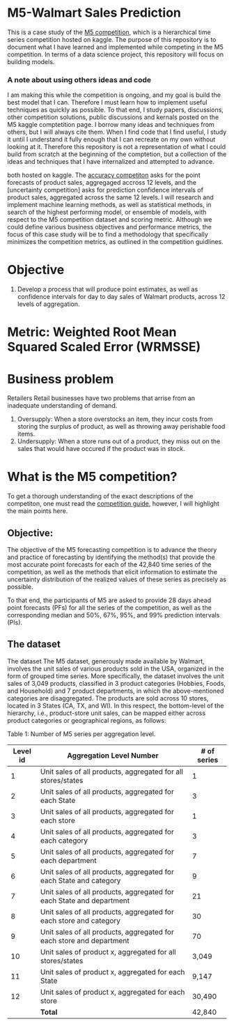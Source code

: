 # M5-Walmart Sales Prediction
This is a case study of the [M5 competition](https://www.kaggle.com/c/m5-forecasting-accuracy), which is a hierarchical time series competition hosted on kaggle. The purpose of this repository is to document what I have learned and implemented while competing in the M5 competition. In terms of a data science project, this repository will focus on building models.

### A note about using others ideas and code
I am making this while the competition is ongoing, and my goal is build the best model that I can. Therefore I must learn how to implement useful techniques as quickly as possible. To that end, I study papers, discussions, other competition solutions, public discussions and kernals posted on the M5 kaggle comptetition page. I borrow many ideas and techniques from others, but I will always cite them. When I find code that I find useful, I study it until I understand it fully enough that I can recreate on my own without looking at it. Therefore this repository is not a representation of what I could build from scratch at the beginning of the comptetion, but a collection of the ideas and techniques that I have internalized and attempted to advance.  



both hosted on kaggle. The [accuracy competiton](https://www.kaggle.com/c/m5-forecasting-accuracy) asks for the point forecasts of product sales, aggregaged accross 12 levels, and the [uncertainty competition] asks for prediction confidence intervals of product sales, aggregated across the same 12 levels. I will research and implement machine learning methods, as well as statistical methods, in search of the highest performing model, or ensemble of models, with respect to the M5 competition dataset and scoring metric. Although we could define various business objectives and performance metrics, the focus of this case study will be to find a methodology that specifically minimizes the competition metrics, as outlined in the competition guidlines. 


# Objective
1. Develop a process that will produce point estimates, as well as confidence intervals for day to day sales of Walmart products, across 12 levels of aggregation.

# Metric: Weighted Root Mean Squared Scaled Error (WRMSSE)



# Business problem
Retailers 
Retail businesses have two problems that arrise from an inadequate understanding of demand. 
1. Oversupply: When a store overstocks an item, they incur costs from storing the surplus of product, as well as throwing away perishable food items. 
2. Undersupply: When a store runs out of a product, they miss out on the sales that would have occured if the product was in stock. 


# What is the M5 competition? 
To get a thorough understanding of the exact descriptions of the competiton, one must read the [competition guide](https://mk0mcompetitiont8ake.kinstacdn.com/wp-content/uploads/2020/02/M5-Competitors-Guide_Final-1.pdf), however, I will highlight the main points here. 
## Objective: 
The objective of the M5 forecasting competition is to advance the theory and practice of forecasting by
identifying the method(s) that provide the most accurate point forecasts for each of the 42,840 time
series of the competition, as well as the methods that elicit information to estimate the uncertainty
distribution of the realized values of these series as precisely as possible.

To that end, the participants of M5 are asked to provide 28 days ahead point forecasts (PFs) for all the
series of the competition, as well as the corresponding median and 50%, 67%, 95%, and 99% prediction
intervals (PIs).

## The dataset 
The dataset
The M5 dataset, generously made available by Walmart, involves the unit sales of various products sold
in the USA, organized in the form of grouped time series. More specifically, the dataset involves the unit
sales of 3,049 products, classified in 3 product categories (Hobbies, Foods, and Household) and 7 product
departments, in which the above-mentioned categories are disaggregated. The products are sold across
10 stores, located in 3 States (CA, TX, and WI). In this respect, the bottom-level of the hierarchy, i.e.,
product-store unit sales, can be mapped either across product categories or geographical regions, as
follows:


Table 1: Number of M5 series per aggregation level.

| Level id | Aggregation Level Number                                              | # of series |
| -------- | --------------------------------------------------------------------- | ----------- |
| 1        | Unit sales of all products, aggregated for all stores/states          | 1           |
| 2        | Unit sales of all products, aggregated for each State                 | 3           |
| 3        | Unit sales of all products, aggregated for each store                 | 1           |
| 4        | Unit sales of all products, aggregated for each category              | 3           |
| 5        | Unit sales of all products, aggregated for each department            | 7           |
| 6        | Unit sales of all products, aggregated for each State and category    | 9           |
| 7        | Unit sales of all products, aggregated for each State and department  | 21          |
| 8        | Unit sales of all products, aggregated for each store and category    | 30          |
| 9        | Unit sales of all products, aggregated for each store and department  | 70          |
| 10       | Unit sales of product x, aggregated for all stores/states             | 3,049       |
| 11       | Unit sales of product x, aggregated for each State                    | 9,147       |
| 12       | Unit sales of product x, aggregated for each store                    | 30,490      |
|          | **Total**                                                             | 42,840      | 
